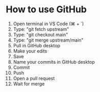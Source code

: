 # How to use GitHub

1. Open terminal in VS Code (⌘ + `)
2. Type: "git fetch upstream"
3. Type: "git checkout main"
4. Type: "git merge upstream/main"
5. Pull in GitHub desktop
6. Make your edits
7. Save
8. Name your commits in GitHub desktop
9. Commit
10. Push
11. Open a pull request
12. Wait for merge